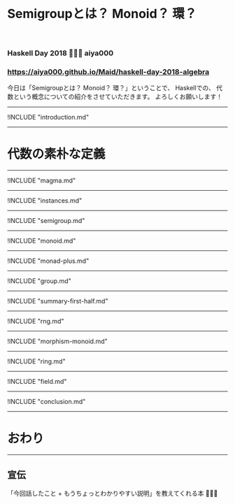 <!--

```haskell

{-# LANGUAGE FlexibleInstances #-}
{-# LANGUAGE GeneralizedNewtypeDeriving #-}
{-# LANGUAGE StandaloneDeriving #-}
{-# LANGUAGE UndecidableInstances #-}

module HaskellDay where

import Control.Monad (MonadPlus(..), guard)
import Data.Numbers.Primes (primes)
import Data.Ratio (Rational, (%), numerator, denominator)
import Prelude hiding (Semigroup(..), Monoid(..))

```

-->

　
# **Semigroupとは？ Monoid？ 環？**
　
### Haskell Day 2018 🤟🙄🤟 aiya000
### https://aiya000.github.io/Maid/haskell-day-2018-algebra

<aside class="notes">
今日は「Semigroupとは？ Monoid？ 環？」ということで、
Haskellでの、
代数という概念についての紹介をさせていただきます。
よろしくお願いします！
</aside>

- - - - -

!INCLUDE "introduction.md"

- - - - -

# 代数の素朴な定義

- - - - -

!INCLUDE "magma.md"

- - - - -

!INCLUDE "instances.md"

- - - - -

!INCLUDE "semigroup.md"

- - - - -

!INCLUDE "monoid.md"

- - - - -

!INCLUDE "monad-plus.md"

- - - - -

!INCLUDE "group.md"

- - - - -

!INCLUDE "summary-first-half.md"

- - - - -

!INCLUDE "rng.md"

- - - - -

!INCLUDE "morphism-monoid.md"

- - - - -

!INCLUDE "ring.md"

- - - - -

!INCLUDE "field.md"

- - - - -

!INCLUDE "conclusion.md"

- - - - -

# おわり

- - - - -

## 宣伝

「今回話したこと + もうちょっとわかりやすい説明」を教えてくれる本
🤟🙄🤟

<!-- TODO: ここにURL -->
